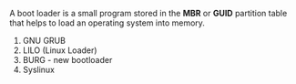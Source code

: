 A boot loader is a small program stored in the **MBR** or **GUID** partition table that helps to load an operating system into memory.
1. GNU GRUB
2. LILO (Linux Loader)
3. BURG - new bootloader
4. Syslinux
